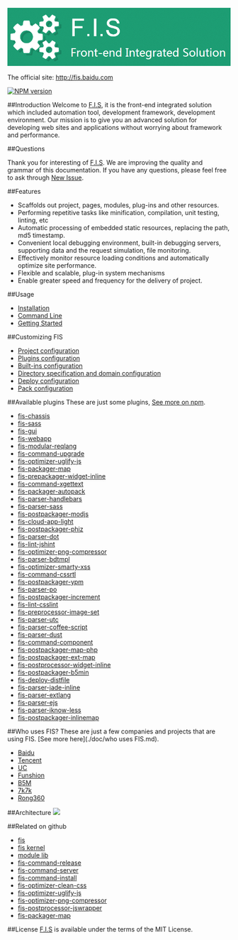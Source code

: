 ![fis](./doc/images/logo.png)

The official site: http://fis.baidu.com

[![NPM version](https://badge.fury.io/js/fis-plus.png)](http://badge.fury.io/js/fis-plus)

##Introduction
Welcome to [F.I.S](http://fis.baidu.com), it is the front-end integrated solution which included automation tool, development framework, development environment. Our mission is to give you an advanced solution for developing web sites and applications without worrying about framework and performance.

##Questions

Thank you for interesting of [F.I.S](http://fis.baidu.com). We are improving the quality and grammar of this documentation. If you have any questions, please feel free to ask through [New Issue](https://github.com/fex-team/fis-plus/issues/new).

##Features
* Scaffolds out project, pages, modules, plug-ins and other resources.
* Performing repetitive tasks like minification, compilation, unit testing, linting, etc
* Automatic processing of embedded static resources, replacing the path, md5 timestamp.
* Convenient local debugging environment, built-in debugging servers, supporting data and the request simulation, file monitoring.
* Effectively monitor resource loading conditions and automatically optimize site performance.
* Flexible and scalable, plug-in system mechanisms
* Enable greater speed and frequency for the delivery of project.

##Usage
- [Installation](./doc/installation.md) 
- [Command Line](./doc/command-line.md)
- [Getting Started](./doc/getting-started.md)

##Customizing FIS
- [Project configuration](./doc/project-configuration.md) 
- [Plugins configuration](./doc/plugins-configuration.md)
- [Built-ins configuration](./doc/built-ins-configuration.md)
- [Directory specification and domain configuration](./doc/directory-specification-and-domain-configuration.md)
- [Deploy configuration](./doc/deploy-configuration.md)
- [Pack configuration](./doc/pack-configuration.md)

##Available plugins
These are just some plugins, [See more on npm](https://www.npmjs.org/search?q=fis).

- [fis-chassis](https://www.npmjs.org/package/fis-chassis) 
- [fis-sass](https://www.npmjs.org/package/fis-sass)
- [fis-gui](https://www.npmjs.org/package/fis-gui)
- [fis-webapp](https://www.npmjs.org/package/fis-webapp)
- [fis-modular-reqlang](https://www.npmjs.org/package/fis-modular-reqlang)
- [fis-command-upgrade](https://www.npmjs.org/package/fis-command-upgrade)
- [fis-optimizer-uglify-js](https://www.npmjs.org/package/fis-optimizer-uglify-js)
- [fis-packager-map](https://www.npmjs.org/package/fis-packager-map)
- [fis-prepackager-widget-inline](https://www.npmjs.org/package/fis-prepackager-widget-inline)
- [fis-command-xgettext](https://www.npmjs.org/package/fis-command-xgettext)
- [fis-packager-autopack](https://www.npmjs.org/package/fis-packager-autopack)
- [fis-parser-handlebars](https://www.npmjs.org/package/fis-parser-handlebars)
- [fis-parser-sass](https://www.npmjs.org/package/fis-parser-sass)
- [fis-postpackager-modjs](https://www.npmjs.org/package/fis-postpackager-modjs)
- [fis-cloud-app-light](https://www.npmjs.org/package/fis-cloud-app-light)
- [fis-postpackager-phiz](https://www.npmjs.org/package/fis-postpackager-phiz)
- [fis-parser-dot](https://www.npmjs.org/package/fis-parser-dot)
- [fis-lint-jshint](https://www.npmjs.org/package/fis-lint-jshint)
- [fis-optimizer-png-compressor](https://www.npmjs.org/package/fis-optimizer-png-compressor)
- [fis-parser-bdtmpl](https://www.npmjs.org/package/fis-parser-bdtmpl)
- [fis-optimizer-smarty-xss](https://www.npmjs.org/package/fis-optimizer-smarty-xss)
- [fis-command-cssrtl](https://www.npmjs.org/package/fis-command-cssrtl)
- [fis-postpackager-ypm](https://www.npmjs.org/package/fis-postpackager-ypm)
- [fis-parser-po](https://www.npmjs.org/package/fis-parser-po)
- [fis-postpackager-increment](https://www.npmjs.org/package/fis-postpackager-increment)
- [fis-lint-csslint](https://www.npmjs.org/package/fis-lint-csslint)
- [fis-preprocessor-image-set](https://www.npmjs.org/package/fis-preprocessor-image-set)
- [fis-parser-utc](https://www.npmjs.org/package/fis-parser-utc)
- [fis-parser-coffee-script](https://www.npmjs.org/package/fis-parser-coffee-script)
- [fis-parser-dust](https://www.npmjs.org/package/fis-parser-dust)
- [fis-command-component](https://www.npmjs.org/package/fis-command-component)
- [fis-postpackager-map-php](https://www.npmjs.org/package/fis-postpackager-map-php)
- [fis-postpackager-ext-map](https://www.npmjs.org/package/fis-postpackager-ext-map)
- [fis-postprocessor-widget-inline](https://www.npmjs.org/package/fis-postprocessor-widget-inline)
- [fis-postpackager-b5min](https://www.npmjs.org/package/fis-postpackager-b5min)
- [fis-deploy-distfile](https://www.npmjs.org/package/fis-deploy-distfile)
- [fis-parser-jade-inline](https://www.npmjs.org/package/fis-parser-jade-inline)
- [fis-parser-extlang](https://www.npmjs.org/package/fis-parser-extlang)
- [fis-parser-ejs](https://www.npmjs.org/package/fis-parser-ejs)
- [fis-parser-iknow-less](https://www.npmjs.org/package/fis-parser-iknow-less)
- [fis-postpackager-inlinemap](https://www.npmjs.org/package/fis-postpackager-inlinemap)

##Who uses FIS?
These are just a few companies and projects that are using FIS. [See more here](./doc/who uses FIS.md).
- [Baidu](http://www.baidu.com/)
- [Tencent](http://www.qq.com/)
- [UC](http://www.uc.cn/)
- [Funshion](http://www.funshion.com/)
- [B5M](http://www.b5m.com/)
- [7k7k](http://www.7k7k.com/)
- [Rong360](http://rong360.com/)

##Architecture
![](https://raw.github.com/fis-dev/fis-plus/gh-pages/images/struct.png)

##Related on github
- [fis](https://github.com/fex-team/fis)
- [fis kernel](https://github.com/fex-team/fis-kernel)
- [module lib](https://github.com/fex-team/mod)
- [fis-command-release](https://github.com/fex-team/fis-command-release)
- [fis-command-server](https://github.com/fex-team/fis-command-server)
- [fis-command-install](https://github.com/fex-team/fis-command-install)
- [fis-optimizer-clean-css](https://github.com/fex-team/fis-optimizer-clean-css)
- [fis-optimizer-uglify-js](https://github.com/fex-team/fis-optimizer-uglify-js)
- [fis-optimizer-png-compressor](https://github.com/fex-team/fis-optimizer-png-compressor)
- [fis-postprocessor-jswrapper](https://github.com/fex-team/fis-postprocessor-jswrapper)
- [fis-packager-map](https://github.com/fex-team/fis-packager-map)

##License
[F.I.S](http://fis.baidu.com) is available under the terms of the MIT License.
